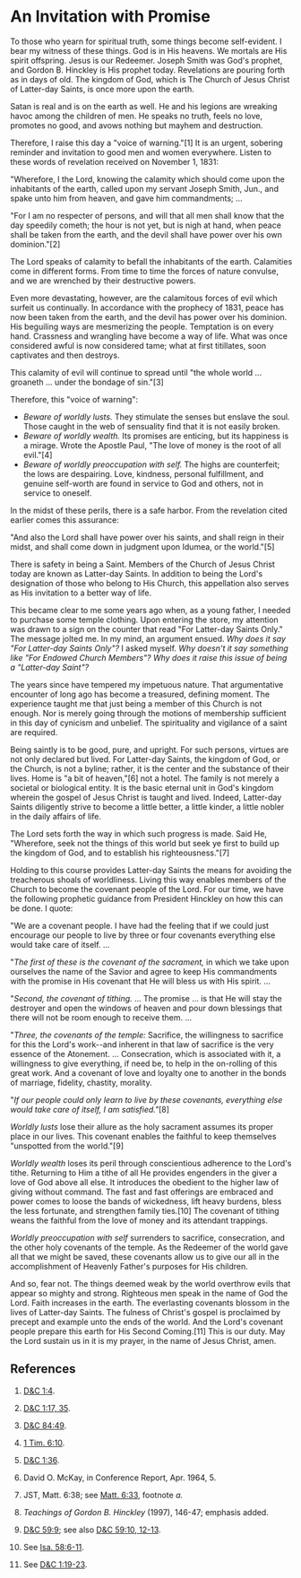 # An Invitation with Promise

To those who yearn for spiritual truth, some things become self-evident. I
bear my witness of these things. God is in His heavens. We mortals are His
spirit offspring. Jesus is our Redeemer. Joseph Smith was God's prophet, and
Gordon B. Hinckley is His prophet today. Revelations are pouring forth as in
days of old. The kingdom of God, which is The Church of Jesus Christ of
Latter-day Saints, is once more upon the earth.

Satan is real and is on the earth as well. He and his legions are wreaking
havoc among the children of men. He speaks no truth, feels no love, promotes
no good, and avows nothing but mayhem and destruction.

Therefore, I raise this day a "voice of warning."[1] It is an urgent, sobering
reminder and invitation to good men and women everywhere. Listen to these
words of revelation received on November 1, 1831:

"Wherefore, I the Lord, knowing the calamity which should come upon the
inhabitants of the earth, called upon my servant Joseph Smith, Jun., and spake
unto him from heaven, and gave him commandments; ...

"For I am no respecter of persons, and will that all men shall know that the
day speedily cometh; the hour is not yet, but is nigh at hand, when peace
shall be taken from the earth, and the devil shall have power over his own
dominion."[2]

The Lord speaks of calamity to befall the inhabitants of the earth. Calamities
come in different forms. From time to time the forces of nature convulse, and
we are wrenched by their destructive powers.

Even more devastating, however, are the calamitous forces of evil which
surfeit us continually. In accordance with the prophecy of 1831, peace has now
been taken from the earth, and the devil has power over his dominion. His
beguiling ways are mesmerizing the people. Temptation is on every hand.
Crassness and wrangling have become a way of life. What was once considered
awful is now considered tame; what at first titillates, soon captivates and
then destroys.

This calamity of evil will continue to spread until "the whole world ...
groaneth ... under the bondage of sin."[3]

Therefore, this "voice of warning":

  * _Beware of worldly lusts._ They stimulate the senses but enslave the soul. Those caught in the web of sensuality find that it is not easily broken. 
  * _Beware of worldly wealth._ Its promises are enticing, but its happiness is a mirage. Wrote the Apostle Paul, "The love of money is the root of all evil."[4]
  * _Beware of worldly preoccupation with self._ The highs are counterfeit; the lows are despairing. Love, kindness, personal fulfillment, and genuine self-worth are found in service to God and others, not in service to oneself. 

In the midst of these perils, there is a safe harbor. From the revelation
cited earlier comes this assurance:

"And also the Lord shall have power over his saints, and shall reign in their
midst, and shall come down in judgment upon Idumea, or the world."[5]

There is safety in being a Saint. Members of the Church of Jesus Christ today
are known as Latter-day Saints. In addition to being the Lord's designation of
those who belong to His Church, this appellation also serves as His invitation
to a better way of life.

This became clear to me some years ago when, as a young father, I needed to
purchase some temple clothing. Upon entering the store, my attention was drawn
to a sign on the counter that read "For Latter-day Saints Only." The message
jolted me. In my mind, an argument ensued. _Why does it say "For Latter-day
Saints Only"?_ I asked myself. _Why doesn't it say something like "For Endowed
Church Members"? Why does it raise this issue of being a "Latter-day Saint"?_

The years since have tempered my impetuous nature. That argumentative
encounter of long ago has become a treasured, defining moment. The experience
taught me that just being a member of this Church is not enough. Nor is merely
going through the motions of membership sufficient in this day of cynicism and
unbelief. The spirituality and vigilance of a saint are required.

Being saintly is to be good, pure, and upright. For such persons, virtues are
not only declared but lived. For Latter-day Saints, the kingdom of God, or the
Church, is not a byline; rather, it is the center and the substance of their
lives. Home is "a bit of heaven,"[6] not a hotel. The family is not merely a
societal or biological entity. It is the basic eternal unit in God's kingdom
wherein the gospel of Jesus Christ is taught and lived. Indeed, Latter-day
Saints diligently strive to become a little better, a little kinder, a little
nobler in the daily affairs of life.

The Lord sets forth the way in which such progress is made. Said He,
"Wherefore, seek not the things of this world but seek ye first to build up
the kingdom of God, and to establish his righteousness."[7]

Holding to this course provides Latter-day Saints the means for avoiding the
treacherous shoals of worldliness. Living this way enables members of the
Church to become the covenant people of the Lord. For our time, we have the
following prophetic guidance from President Hinckley on how this can be done.
I quote:

"We are a covenant people. I have had the feeling that if we could just
encourage our people to live by three or four covenants everything else would
take care of itself. ...

"_The first of these is the covenant of the sacrament,_ in which we take upon
ourselves the name of the Savior and agree to keep His commandments with the
promise in His covenant that He will bless us with His spirit. ...

"_Second, the covenant of tithing._ ... The promise ... is that He will stay the
destroyer and open the windows of heaven and pour down blessings that there
will not be room enough to receive them. ...

"_Three, the covenants of the temple:_ Sacrifice, the willingness to sacrifice
for this the Lord's work--and inherent in that law of sacrifice is the very
essence of the Atonement. ... Consecration, which is associated with it, a
willingness to give everything, if need be, to help in the on-rolling of this
great work. And a covenant of love and loyalty one to another in the bonds of
marriage, fidelity, chastity, morality.

"_If our people could only learn to live by these covenants, everything else
would take care of itself, I am satisfied."_[8]

_Worldly lusts_ lose their allure as the holy sacrament assumes its proper
place in our lives. This covenant enables the faithful to keep themselves
"unspotted from the world."[9]

_Worldly wealth_ loses its peril through conscientious adherence to the Lord's
tithe. Returning to Him a tithe of all He provides engenders in the giver a
love of God above all else. It introduces the obedient to the higher law of
giving without command. The fast and fast offerings are embraced and power
comes to loose the bands of wickedness, lift heavy burdens, bless the less
fortunate, and strengthen family ties.[10] The covenant of tithing weans the
faithful from the love of money and its attendant trappings.

_Worldly preoccupation with self_ surrenders to sacrifice, consecration, and
the other holy covenants of the temple. As the Redeemer of the world gave all
that we might be saved, these covenants allow us to give our all in the
accomplishment of Heavenly Father's purposes for His children.

And so, fear not. The things deemed weak by the world overthrow evils that
appear so mighty and strong. Righteous men speak in the name of God the Lord.
Faith increases in the earth. The everlasting covenants blossom in the lives
of Latter-day Saints. The fulness of Christ's gospel is proclaimed by precept
and example unto the ends of the world. And the Lord's covenant people prepare
this earth for His Second Coming.[11] This is our duty. May the Lord sustain
us in it is my prayer, in the name of Jesus Christ, amen.

## References

  1. [D&amp;C 1:4](https://www.lds.org/scriptures/dc-testament/dc/1.4?lang=eng#3).

  2. [D&amp;C 1:17, 35](https://www.lds.org/scriptures/dc-testament/dc/1.17,35?lang=eng#16).

  3. [D&amp;C 84:49](https://www.lds.org/scriptures/dc-testament/dc/84.49?lang=eng#48).

  4. [1 Tim. 6:10](https://www.lds.org/scriptures/nt/1-tim/6.10?lang=eng#9).

  5. [D&amp;C 1:36](https://www.lds.org/scriptures/dc-testament/dc/1.36?lang=eng#35).

  6. David O. McKay, in Conference Report, Apr. 1964, 5.

  7. JST, Matt. 6:38; see [Matt. 6:33](https://www.lds.org/scriptures/nt/matt/6.33?lang=eng#32), footnote _a._

  8. _Teachings of Gordon B. Hinckley_ (1997), 146-47; emphasis added.

  9. [D&amp;C 59:9](https://www.lds.org/scriptures/dc-testament/dc/59.9?lang=eng#8); see also [D&amp;C 59:10, 12-13](https://www.lds.org/scriptures/dc-testament/dc/59.10,12-13?lang=eng#9).

  10. See [Isa. 58:6-11](https://www.lds.org/scriptures/ot/isa/58.6-11?lang=eng#5).

  11. See [D&amp;C 1:19-23](https://www.lds.org/scriptures/dc-testament/dc/1.19-23?lang=eng#18).

